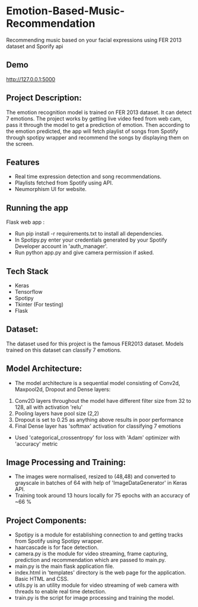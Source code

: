 
# Emotion-Based-Music-Recommendation

Recommending music based on your facial expressions using FER 2013 dataset and Sporify api

 
## Demo

http://127.0.0.1:5000


## Project Description:
The emotion recognition model is trained on FER 2013 dataset. It can detect 7 emotions. The project works by getting live video feed from web cam, pass it through the model to get a prediction of emotion. Then according to the emotion predicted, the app will fetch playlist of songs from Spotify through spotipy wrapper and recommend the songs by displaying them on the screen.
## Features

- Real time expression detection and song recommendations.
- Playlists fetched from Spotify using API.
- Neumorphism UI for website.


## Running the app
Flask web app
:

- Run pip install -r requirements.txt to install all dependencies.
- In Spotipy.py enter your credentials generated by your Spotify Developer account in 'auth_manager'.
- Run python app.py and give camera permission if asked.
## Tech Stack

- Keras
- Tensorflow
- Spotipy
- Tkinter (For testing)
- Flask


## Dataset:

The dataset used for this project is the famous FER2013 dataset. Models trained on this dataset can classify 7 emotions. 
## Model Architecture:

- The model architecture is a sequential model consisting of Conv2d, Maxpool2d, Dropout and Dense layers:
1. Conv2D layers throughout the model have different filter size from 32 to 128, all with activation 'relu'
2. Pooling layers have pool size (2,2)
3. Dropout is set to 0.25 as anything above results in poor performance
4. Final Dense layer has 'softmax' activation for classifying 7 emotions
- Used 'categorical_crossentropy' for loss with 'Adam' optimizer with 'accuracy' metric
## Image Processing and Training:

- The images were normalised, resized to (48,48) and converted to grayscale in batches of 64 with help of 'ImageDataGenerator' in Keras API.
- Training took around 13 hours locally for 75 epochs with an accuracy of ~66 %
## Project Components:

- Spotipy is a module for establishing connection to and getting tracks from Spotify using Spotipy wrapper.
- haarcascade is for face detection.
- camera.py is the module for video streaming, frame capturing, prediction and recommendation which are passed to main.py.
- main.py is the main flask application file.
- index.html in 'templates' directory is the web page for the application. Basic HTML and CSS.
- utils.py is an utility module for video streaming of web camera with threads to enable real time detection.
- train.py is the script for image processing and training the model.